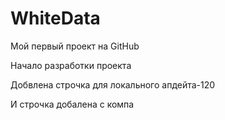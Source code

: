 # WhiteData
Мой первый проект на GitHub

 Начало разработки проекта

Добвлена строчка для локального апдейта-120

И строчка добалена с компа
